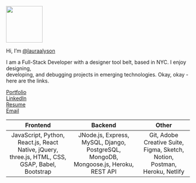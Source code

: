 <img src="https://user-images.githubusercontent.com/74627896/142496512-f03fd75d-60cd-4962-b5af-5b4f3fb1cfd0.png" width="auto" height="100" />

Hi, I’m [@lauraalyson](instagram.com/lauras.sleepy)


I am a Full-Stack Developer with a designer tool belt, based in NYC. I enjoy designing, <Br />developing, and debugging projects in emerging technologies. Okay, okay - <Br />here are the links.


[Portfolio](https://lauraalyson.github.io/portfolio/) <br />
[LinkedIn](https://www.linkedin.com/in/laura-waterbury/) <br />
[Resume](https://i.imgur.com/6a5K5MI.png)<br />
[Email](mailto:lauraalyson3@gmail.com)


Frontend         |      Backend       |      Other
:----------------:|:-----------------:|:-----------------:
JavaScript, Python, React.js, React Native, jQuery, three.js, HTML, CSS, GSAP, Babel, Bootstrap                     |     JNode.js, Express, MySQL, Django, PostgreSQL, MongoDB, Mongoose.js, Heroku, REST API         |         Git, Adobe Creative Suite, Figma, Sketch, Notion, Postman, Heroku, Netlify

